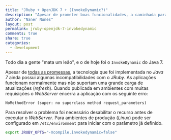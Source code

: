 ```yaml
---
title: "JRuby + OpenJDK 7 + (InvokeDynamic?)"
description: "Apesar de prometer boas funcionalidades, a caminhada para a JVM7 com InvokeDynamic e JRuby ainda precisa de um pouco de atenção"
author: "Naner Nunes"
layout: post
permalink: jruby-openjdk-7-invokedynamic
comments: true
share: true
categories:
  - development
---
```


Todo dia a gente "mata um leão", e o de hoje foi o `InvokeDynamic` do Java 7.

Apesar de [todas as promessas][1], a tecnologia que foi implementada no *Java 7* ainda possui algumas incompatibilidades com o *JRuby*. As aplicações funcionam normalmente mas não suportam uma grande carga de atualizações (*refresh*).<!--more--> Quando publicada em ambientes com muitas requisições o *WebServer* encerra a aplicação com os seguinte erro:

```
NoMethodError (super: no superclass method request_parameters)
```

Para resolver o problema foi necessário desabilitar o recurso antes de executar o *WebServer*. Para ambientes de produção (*Linux*) pode ser configurado em `/etc/environment` para iniciar com o parâmetro já definido.

``` bash
export JRUBY_OPTS="-Xcompile.invokedynamic=false"
```

[1]: http://docs.oracle.com/javase/7/docs/technotes/guides/vm/multiple-language-support.html